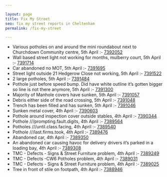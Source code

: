 ```yaml
---

layout: page
title: Fix My Street
seo: fix my street reports in Cheltenham
permalink: /fix-my-street

---
```


<!-- fix_marker starts -->

- Various potholes on and around the mini roundabout next to Churchdown Community centre, 5th April :- [7392052](https://www.fixmystreet.com/report/7392052)
- Wall based street light not working for months, mulberry court, 5th April :- [7391714](https://www.fixmystreet.com/report/7391714)
- Car abandoned no MOT, 5th April :- [7391695](https://www.fixmystreet.com/report/7391695)
- Street light outside 21 Hedgerow Close not working, 5th April :- [7391522](https://www.fixmystreet.com/report/7391522)
- 2 large potholes, 5th April :- [7391484](https://www.fixmystreet.com/report/7391484)
- Pothole just before speed bump. Did have white outline it’s gotten bigger so line is not there anymore, 5th April :- [7391300](https://www.fixmystreet.com/report/7391300)
- Majority of Manhole covers have sunken, 5th April :- [7391057](https://www.fixmystreet.com/report/7391057)
- Debris either side of the road crossing, 5th April :- [7391048](https://www.fixmystreet.com/report/7391048)
- Trench has been filled and has sunken, 5th April :- [7391046](https://www.fixmystreet.com/report/7391046)
- Sunken metal cover, 4th April :- [7390603](https://www.fixmystreet.com/report/7390603)
- Pothole around inspection cover outside stables, 4th April :- [7390344](https://www.fixmystreet.com/report/7390344)
- Pothole ///prompting.fault.digits, 4th April :- [7389564](https://www.fixmystreet.com/report/7389564)
- Potholes ///until.class.facing, 4th April :- [7389540](https://www.fixmystreet.com/report/7389540)
- Pothole ///last.firms.took, 4th April :- [7389476](https://www.fixmystreet.com/report/7389476)
- Abandoned car, 4th April :- [7389350](https://www.fixmystreet.com/report/7389350)
- An abandoned car causing havoc for delivery drivers it’s parked in a loading bay, 4th April :- [7389308](https://www.fixmystreet.com/report/7389308)
- TMC - Defects - Signs & Street Furniture problem, 4th April :- [7389249](https://www.fixmystreet.com/report/7389249)
- TMC - Defects -CW6 Potholes  problem, 4th April :- [7389031](https://www.fixmystreet.com/report/7389031)
- TMC - Defects - Signs & Street Furniture problem, 4th April :- [7389025](https://www.fixmystreet.com/report/7389025)
- Tree in front of stile on footpath, 4th April :- [7388946](https://www.fixmystreet.com/report/7388946)

<!-- fix_marker ends -->